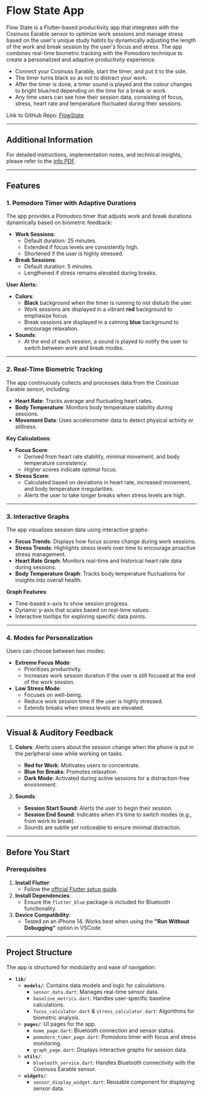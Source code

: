 # Flow State App

Flow State is a Flutter-based productivity app that integrates with the Cosinuss Earable sensor to optimize work sessions and manage stress based on the user's unique study habits by dynamically adjusting the length of the work and break session by the user's focus and stress. The app combines real-time biometric tracking with the Pomodoro technique to create a personalized and adaptive productivity experience.

- Connect your Cosinuss Earable, start the timer, and put it to the side.
- The timer turns black so as not to distract your work.
- After the timer is done, a timer sound is played and the colour changes to bright blue/red depending on the time for a break or work.
- Any time users can see how their session data, consisting of focus, stress, heart rate and temperature fluctuated during their sessions.

Link to GitHub Repo: [FlowState](https://github.com/SaiShadow/cosinuss-flutter)

---

## Additional Information

For detailed instructions, implementation notes, and technical insights, please refer to the [info PDF](./2417956-Flutter_App.pdf).

---

## Features

### 1. **Pomodoro Timer with Adaptive Durations**
The app provides a Pomodoro timer that adjusts work and break durations dynamically based on biometric feedback:
- **Work Sessions**:
  - Default duration: 25 minutes.
  - Extended if focus levels are consistently high.
  - Shortened if the user is highly stressed.
- **Break Sessions**:
  - Default duration: 5 minutes.
  - Lengthened if stress remains elevated during breaks.

**User Alerts:**
- **Colors**: 
  - **Black** background when the timer is running to not disturb the user.
  - Work sessions are displayed in a vibrant **red** background to emphasize focus.
  - Break sessions are displayed in a calming **blue** background to encourage relaxation.
- **Sounds**: 
  - At the end of each session, a sound is played to notify the user to switch between work and break modes.

---

### 2. **Real-Time Biometric Tracking**
The app continuously collects and processes data from the Cosinuss Earable sensor, including:
- **Heart Rate**: Tracks average and fluctuating heart rates.
- **Body Temperature**: Monitors body temperature stability during sessions.
- **Movement Data**: Uses accelerometer data to detect physical activity or stillness.

**Key Calculations**:
- **Focus Score**:
  - Derived from heart rate stability, minimal movement, and body temperature consistency.
  - Higher scores indicate optimal focus.
- **Stress Score**:
  - Calculated based on deviations in heart rate, increased movement, and body temperature irregularities.
  - Alerts the user to take longer breaks when stress levels are high.

---

### 3. **Interactive Graphs**
The app visualizes session data using interactive graphs:
- **Focus Trends**: Displays how focus scores change during work sessions.
- **Stress Trends**: Highlights stress levels over time to encourage proactive stress management.
- **Heart Rate Graph**: Monitors real-time and historical heart rate data during sessions.
- **Body Temperature Graph**: Tracks body temperature fluctuations for insights into overall health.

**Graph Features**:
- Time-based x-axis to show session progress.
- Dynamic y-axis that scales based on real-time values.
- Interactive tooltips for exploring specific data points.

---

### 4. **Modes for Personalization**
Users can choose between two modes:
- **Extreme Focus Mode**:
  - Prioritizes productivity.
  - Increases work session duration if the user is still focused at the end of the work session.
- **Low Stress Mode**:
  - Focuses on well-being.
  - Reduce work session time if the user is highly stressed.
  - Extends breaks when stress levels are elevated.

---

## Visual & Auditory Feedback

1. **Colors**: Alerts users about the session change when the phone is put in the peripheral view while working on tasks.
   - **Red for Work**: Motivates users to concentrate. 
   - **Blue for Breaks**: Promotes relaxation.
   - **Dark Mode**: Activated during active sessions for a distraction-free environment.

2. **Sounds**:
   - **Session Start Sound**: Alerts the user to begin their session.
   - **Session End Sound**: Indicates when it’s time to switch modes (e.g., from work to break).
   - Sounds are subtle yet noticeable to ensure minimal distraction.

---

## Before You Start

### Prerequisites
1. **Install Flutter**:
   - Follow the [official Flutter setup guide](https://flutter.dev/docs/get-started/install).
2. **Install Dependencies**:
   - Ensure the `flutter_blue` package is included for Bluetooth functionality.
3. **Device Compatibility**:
   - Tested on an iPhone 14. Works best when using the **"Run Without Debugging"** option in VSCode.

---

## Project Structure

The app is structured for modularity and ease of navigation:

- **`lib/`**
  - **`models/`**: Contains data models and logic for calculations.
    - `sensor_data.dart`: Manages real-time sensor data.
    - `baseline_metrics.dart`: Handles user-specific baseline calculations.
    - `focus_calculator.dart` & `stress_calculator.dart`: Algorithms for biometric analysis.
  - **`pages/`**: UI pages for the app.
    - `home_page.dart`: Bluetooth connection and sensor status.
    - `pomodoro_timer_page.dart`: Pomodoro timer with focus and stress monitoring.
    - `graph_page.dart`: Displays interactive graphs for session data.
  - **`utils/`**:
    - `bluetooth_service.dart`: Handles Bluetooth connectivity with the Cosinuss Earable sensor.
  - **`widgets/`**:
    - `sensor_display_widget.dart`: Reusable component for displaying sensor data.
